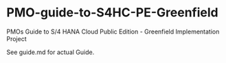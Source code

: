 # PMO-guide-to-S4HC-PE-Greenfield
PMOs Guide to S/4 HANA Cloud Public Edition - Greenfield Implementation Project

See guide.md for actual Guide.
